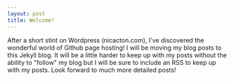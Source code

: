```yaml
---
layout: post
title: Welcome!
---
```


After a short stint on Wordpress (nicacton.com), I've discovered the wonderful world of Github page hosting! I will be moving my blog posts to this Jekyll blog. It will be a little harder to keep up with my posts without the ability to "follow" my blog but I will be sure to include an RSS to keep up with my posts. Look forward to much more detailed posts!
